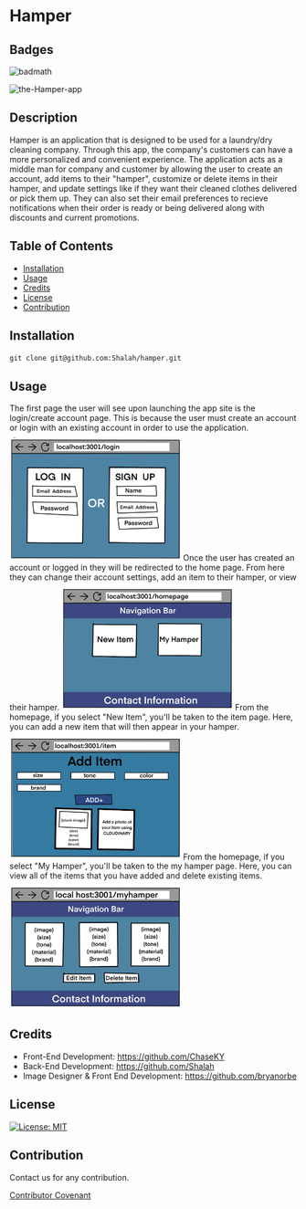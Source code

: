 # Hamper

## Badges
![badmath](https://img.shields.io/badge/License-MIT-blue)

![the-Hamper-app](./public/images/the-Hamper-App)

## Description
Hamper is an application that is designed to be used for a laundry/dry cleaning company. Through this app, the company's customers can have a more personalized and convenient experience. The application acts as a middle man for company and customer by allowing the user to create an account, add items to their "hamper", customize or delete items in their hamper, and update settings like if they want their cleaned clothes delivered or pick them up. They can also set their email preferences to recieve notifications when their order is ready or being delivered along with discounts and current promotions.
## Table of Contents
- [Installation](#installation)
- [Usage](#usage) 
- [Credits](#credits)
- [License](#license)
- [Contribution](#contribution)
## Installation
`git clone git@github.com:Shalah/hamper.git`
## Usage
The first page the user will see upon launching the app site is the login/create account page. This is because the user must create an account or login with an existing account in order to use the application.
<img src="public/img/login-page.jpg" width="300" height="auto">
Once the user has created an account or logged in they will be redirected to the home page. From here they can change their account settings, add an item to their hamper, or view their hamper.
<img src="public/img/homepage.jpg" width="300" height="auto">
From the homepage, if you select "New Item", you'll be taken to the item page. Here, you can add a new item that will then appear in your hamper.
<img src="public/img/item-page.jpg" width="300" height="auto">
From the homepage, if you select "My Hamper", you'll be taken to the my hamper page. Here, you can view all of the items that you have added and delete existing items.
<img src="public/img/myhamper.jpg" width="300" height="auto">

## Credits
 - Front-End Development: https://github.com/ChaseKY
 - Back-End Development: https://github.com/Shalah
 - Image Designer & Front End Development: https://github.com/bryanorbe

## License
[![License: MIT](https://img.shields.io/badge/License-MIT-yellow.svg)](https://opensource.org/licenses/MIT)

## Contribution
Contact us for any contribution.

[Contributor Covenant](https://www.contributor-covenant.org/)